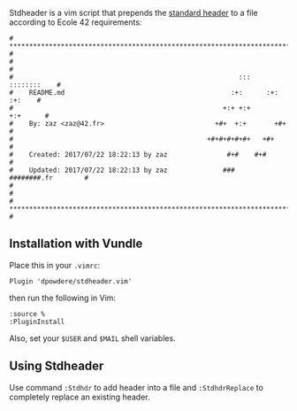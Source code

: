 Stdheader is a vim script that prepends the [standard header][42] to a file
according to Ecole 42 requirements:

    # **************************************************************************** #
    #                                                                              #
    #                                                         :::      ::::::::    #
    #    README.md                                          :+:      :+:    :+:    #
    #                                                     +:+ +:+         +:+      #
    #    By: zaz <zaz@42.fr>                            +#+  +:+       +#+         #
    #                                                 +#+#+#+#+#+   +#+            #
    #    Created: 2017/07/22 18:22:13 by zaz               #+#    #+#              #
    #    Updated: 2017/07/22 18:22:13 by zaz              ###   ########.fr        #
    #                                                                              #
    # **************************************************************************** #

## Installation with Vundle

Place this in your `.vimrc`:

	Plugin 'dpowdere/stdheader.vim'

then run the following in Vim:

	:source %
	:PluginInstall

Also, set your `$USER` and `$MAIL` shell variables.

## Using Stdheader
Use command `:Stdhdr` to add header into a file and `:StdhdrReplace` to
completely replace an existing header.

[42]: https://github.com/42Paris/42header
